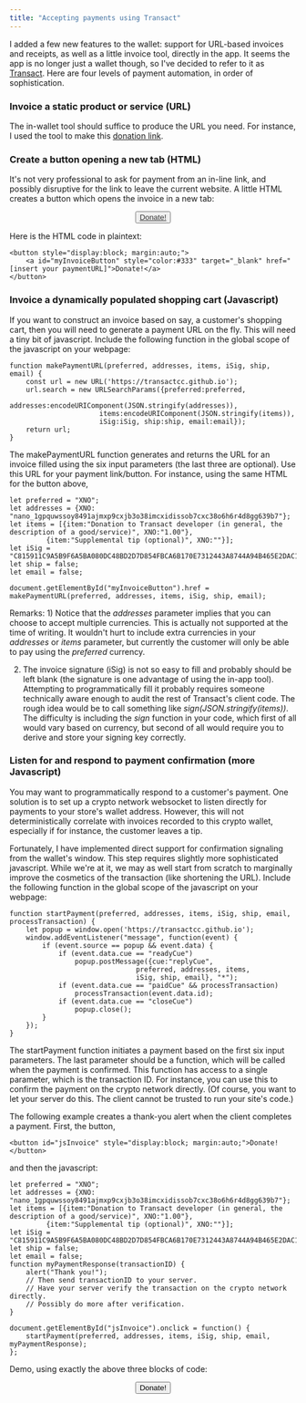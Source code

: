 ```yaml
---
title: "Accepting payments using Transact"
---
```


I added a few new features to the wallet: support for URL-based invoices and receipts, as well as a little invoice tool, directly in the app. It seems the app is no longer just a wallet though, so I've decided to refer to it as [Transact](https://transactcc.github.io). Here are four levels of payment automation, in order of sophistication.

### Invoice a static product or service (URL)

The in-wallet tool should suffice to produce the URL you need. For instance, I used the tool to make this [donation link](https://transactcc.github.io/?preferred=XNO&addresses=%257B%2522XNO%2522%253A%2522nano_1gpquwssoy8491ajmxp9cxjb3o38imcxidissob7cxc38o6h6r4d8gg639b7%2522%257D&items=%255B%257B%2522item%2522%253A%2522Donation%2520to%2520Transact%2520developer%2520%28in%2520general%252C%2520the%2520description%2520of%2520a%2520good%252Fservice%29%2522%252C%2522XNO%2522%253A%25221.00%2522%257D%252C%257B%2522item%2522%253A%2522Supplemental%2520tip%2520%28optional%29%2522%252C%2522XNO%2522%253A%2522%2522%257D%255D&iSig=C815911C9A5B9F6A5BA080DC48BD2D7D854FBCA6B170E7312443A8744A94B465E2DAC14970E35C4539D9B5337885746D88601D5EF969B8A349430262FE14470F&ship=false&email=false).




### Create a button opening a new tab (HTML)

It's not very professional to ask for payment from an in-line link, and possibly disruptive for the link to leave the current website. A little HTML creates a button which opens the invoice in a new tab:

<button style="display:block; margin:auto;"><a style="color:#333" target="_blank" href="https://transactcc.github.io/?preferred=XNO&addresses=%257B%2522XNO%2522%253A%2522nano_1gpquwssoy8491ajmxp9cxjb3o38imcxidissob7cxc38o6h6r4d8gg639b7%2522%257D&items=%255B%257B%2522item%2522%253A%2522Donation%2520to%2520Transact%2520developer%2520%28in%2520general%252C%2520the%2520description%2520of%2520a%2520good%252Fservice%29%2522%252C%2522XNO%2522%253A%25221.00%2522%257D%252C%257B%2522item%2522%253A%2522Supplemental%2520tip%2520%28optional%29%2522%252C%2522XNO%2522%253A%2522%2522%257D%255D&iSig=C815911C9A5B9F6A5BA080DC48BD2D7D854FBCA6B170E7312443A8744A94B465E2DAC14970E35C4539D9B5337885746D88601D5EF969B8A349430262FE14470F&ship=false&email=false">Donate!</a></button>

Here is the HTML code in plaintext:

	<button style="display:block; margin:auto;">
		<a id="myInvoiceButton" style="color:#333" target="_blank" href="[insert your paymentURL]">Donate!</a>
	</button>


### Invoice a dynamically populated shopping cart (Javascript)

If you want to construct an invoice based on say, a customer's shopping cart, then you will need to generate a payment URL on the fly. This will need a tiny bit of javascript. Include the following function in the global scope of the javascript on your webpage:

	function makePaymentURL(preferred, addresses, items, iSig, ship, email) {
		const url = new URL('https://transactcc.github.io');
		url.search = new URLSearchParams({preferred:preferred, 
					      addresses:encodeURIComponent(JSON.stringify(addresses)), 
					      items:encodeURIComponent(JSON.stringify(items)), 
					      iSig:iSig, ship:ship, email:email});
		return url;
	}

The makePaymentURL function generates and returns the URL for an invoice filled using the six input parameters (the last three are optional). Use this URL for your payment link/button. For instance, using the same HTML for the button above,

	let preferred = "XNO";
	let addresses = {XNO: "nano_1gpquwssoy8491ajmxp9cxjb3o38imcxidissob7cxc38o6h6r4d8gg639b7"};
	let items = [{item:"Donation to Transact developer (in general, the description of a good/service)", XNO:"1.00"}, 
		     {item:"Supplemental tip (optional)", XNO:""}]; 
	let iSig = "C815911C9A5B9F6A5BA080DC48BD2D7D854FBCA6B170E7312443A8744A94B465E2DAC14970E35C4539D9B5337885746D88601D5EF969B8A349430262FE14470F";
	let ship = false;
	let email = false;
	
	document.getElementById("myInvoiceButton").href = makePaymentURL(preferred, addresses, items, iSig, ship, email);
    
Remarks: 1) Notice that the _addresses_ parameter implies that you can choose to accept multiple currencies. This is actually not supported at the time of writing. It wouldn't hurt to include extra currencies in your _addresses_ or _items_ parameter, but currently the customer will only be able to pay using the _preferred_ currency.
 
2) The invoice signature (iSig) is not so easy to fill and probably should be left blank (the signature is one advantage of using the in-app tool). Attempting to programmatically fill it probably requires someone technically aware enough to audit the rest of Transact's client code. The rough idea would be to call something like _sign(JSON.stringify(items))_. The difficulty is including the _sign_ function in your code, which first of all would vary based on currency, but second of all would require you to derive and store your signing key correctly.
    
### Listen for and respond to payment confirmation (more Javascript)

You may want to programmatically respond to a customer's payment. One solution is to set up a crypto network websocket to listen directly for payments to your store's wallet address. However, this will not deterministically correlate with invoices recorded to this crypto wallet, especially if for instance, the customer leaves a tip.

Fortunately, I have implemented direct support for confirmation signaling from the wallet's window. This step requires slightly more sophisticated javascript. While we're at it, we may as well start from scratch to marginally improve the cosmetics of the transaction (like shortening the URL). Include the following function in the global scope of the javascript on your webpage:
	
	function startPayment(preferred, addresses, items, iSig, ship, email, processTransaction) {
		let popup = window.open('https://transactcc.github.io');
		window.addEventListener("message", function(event) { 
			if (event.source == popup && event.data) {
				if (event.data.cue == "readyCue") 
					popup.postMessage({cue:"replyCue", 
						     	   preferred, addresses, items, 
						     	   iSig, ship, email}, "*"); 
				if (event.data.cue == "paidCue" && processTransaction) 
					processTransaction(event.data.id);
				if (event.data.cue == "closeCue") 
					popup.close();
			}
		});
	}

The startPayment function initiates a payment based on the first six input parameters. The last parameter should be a function, which will be called when the payment is confirmed. This function has access to a single parameter, which is the transaction ID. For instance, you can use this to confirm the payment on the crypto network directly. (Of course, you want to let your server do this. The client cannot be trusted to run your site's code.)

The following example creates a thank-you alert when the client completes a payment. First, the button,

	<button id="jsInvoice" style="display:block; margin:auto;">Donate!</button>

and then the javascript:

	let preferred = "XNO";
	let addresses = {XNO: "nano_1gpquwssoy8491ajmxp9cxjb3o38imcxidissob7cxc38o6h6r4d8gg639b7"};
	let items = [{item:"Donation to Transact developer (in general, the description of a good/service)", XNO:"1.00"}, 
		     {item:"Supplemental tip (optional)", XNO:""}]; 		     
	let iSig = "C815911C9A5B9F6A5BA080DC48BD2D7D854FBCA6B170E7312443A8744A94B465E2DAC14970E35C4539D9B5337885746D88601D5EF969B8A349430262FE14470F";
	let ship = false;
	let email = false;
	function myPaymentResponse(transactionID) {
		alert("Thank you!");
		// Then send transactionID to your server. 
		// Have your server verify the transaction on the crypto network directly.
		// Possibly do more after verification.
	}
	
	document.getElementById("jsInvoice").onclick = function() {
		startPayment(preferred, addresses, items, iSig, ship, email, myPaymentResponse);
	};

Demo, using exactly the above three blocks of code:

<button id="jsInvoice" style="display:block; margin:auto;">Donate!</button>

<script>	
function startPayment(preferred, addresses, items, iSig, ship, email, processTransaction) {
	let popup = window.open('https://transactcc.github.io/');
	window.addEventListener("message", function(event) { 
		if (event.source == popup && event.data) {
			if (event.data.cue == "readyCue") 
				popup.postMessage({cue:"replyCue", 
						   preferred, addresses, items, 
						   iSig, ship, email}, "*"); 
			if (event.data.cue == "paidCue" && processTransaction) 
				processTransaction(event.data.id);
			if (event.data.cue == "closeCue") 
				popup.close();
		}
	});
}

let preferred = "XNO";
let addresses = {XNO: "nano_1gpquwssoy8491ajmxp9cxjb3o38imcxidissob7cxc38o6h6r4d8gg639b7"};
let items = [{item:"Donation to Transact developer (in general, the description of a good/service)", XNO:"1.00"}, 
	     {item:"Supplemental tip (optional)", XNO:""}]; 
let iSig = "C815911C9A5B9F6A5BA080DC48BD2D7D854FBCA6B170E7312443A8744A94B465E2DAC14970E35C4539D9B5337885746D88601D5EF969B8A349430262FE14470F";
let ship = false;
let email = false;
function myPaymentResponse(transactionID) {
	alert("Thank you!");
	// Then send transactionID to your server. 
	// Have your server verify the transaction on the crypto network directly.
	// Possibly do more after verification.
}

document.getElementById("jsInvoice").onclick = function() {
	startPayment(preferred, addresses, items, iSig, ship, email, myPaymentResponse);
};
</script>
